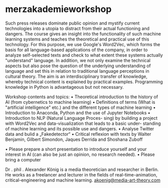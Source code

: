 # merzakademieworkshop

Such press releases dominate public opinion
and mystify current technologies into a utopia
to distract from their actual functioning and
dangers. The course gives an insight into the
functionality of such machine learning systems
and teaches the theoretical and practical use of
this technology.
For this purpose, we use Google's Word2Vec,
which forms the basis for all language-based
applications of the company, in order to analyze self-selected texts and check to what extent these systems actually "understand"
language.
In addition, we not only examine the technical
aspects but also pose the question of the underlying understanding of language and set
this in relation to traditional language perceptions in cultural theory.
The aim is an interdisciplinary transfer of
knowledge, whereby technical content is explained by practical examples. Programming
knowledge in Python is advantageous but not
necessary.

Workshop contents and topics:
• Theoretical introduction to the history of AI
(from cybernetics to machine learning)
• Definitions of terms (What is "artificial intelligence" etc.) and the different types of machine
learning
• Introduction to Anaconda, Python and the use
of Jupyter Notebooks
• Introduction to NLP (Natural Language Proces-
sing) by building a project with Word2Vec and
data-visualization that leads to a basic under-
standing of machine learning and its possible
use and dangers.
• Analyse Twitter data and bulid a „Fakedetector“
• Critical reflexion with texts by Walter Benjamin,
Gilbert Simondon, Jaques Derrida and Shoshana Zuboff

• Please prepare a short presentation to
introduce yourself and your interest in AI
(can also be just an opinion, no research
needed).
• Please bring a computer

Dr . phil . Alexander König is a media theoretician
and researcher in Berlin. He works as a freelancer
and lecturer in the fields of real-time-animation,
critical-engineering and machine learning.
akoenig@media-art-theory.com
